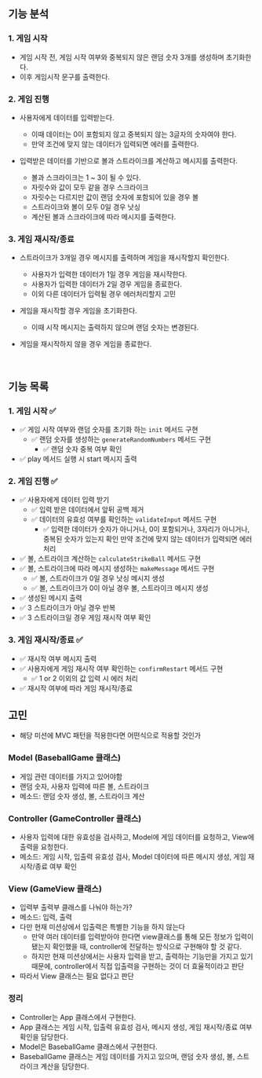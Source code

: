 ## 기능 분석

### 1. 게임 시작

- 게임 시작 전, 게임 시작 여부와 중복되지 않은 랜덤 숫자 3개를 생성하며 초기화한다.
- 이후 게임시작 문구를 출력한다.

### 2. 게임 진행

- 사용자에게 데이터를 입력받는다.

  - 이때 데이터는 0이 포함되지 않고 중복되지 않는 3글자의 숫자여야 한다.
  - 만약 조건에 맞지 않는 데이터가 입력되면 에러를 출력한다.

- 입력받은 데이터를 기반으로 볼과 스트라이크를 계산하고 메시지를 출력한다.

  - 볼과 스크라이크는 1 ~ 3이 될 수 있다.
  - 자릿수와 값이 모두 같을 경우 스크라이크
  - 자릿수는 다르지만 값이 랜덤 숫자에 포함되어 있을 경우 볼
  - 스트라이크와 볼이 모두 0일 경우 낫싱
  - 계산된 볼과 스크라이크에 따라 메시지를 출력한다.

### 3. 게임 재시작/종료

- 스트라이크가 3개일 경우 메시지를 출력하며 게임을 재시작할지 확인한다.

  - 사용자가 입력한 데이터가 1일 경우 게임을 재시작한다.
  - 사용자가 입력한 데이터가 2일 경우 게임을 종료한다.
  - 이외 다른 데이터가 입력될 경우 에러처리할지 고민

- 게임을 재시작할 경우 게임을 초기화한다.

  - 이때 시작 메시지는 출력하지 않으며 랜덤 숫자는 변경된다.

- 게임을 재시작하지 않을 경우 게임을 종료한다.

<br />

## 기능 목록

### 1. 게임 시작 ✅

- ✅ 게임 시작 여부와 랜덤 숫자를 초기화 하는 `init` 메서드 구현
  - ✅ 랜덤 숫자를 생성하는 `generateRandomNumbers` 메서드 구현
    - ✅ 랜덤 숫자 중복 여부 확인
- ✅ play 메서드 실행 시 start 메시지 출력

### 2. 게임 진행 ✅

- ✅ 사용자에게 데이터 입력 받기
  - ✅ 입력 받은 데이터에서 앞뒤 공백 제거
  - ✅ 데이터의 유효성 여부를 확인하는 `validateInput` 메서드 구현
    - ✅ 입력한 데이터가 숫자가 아니거나, 0이 포함되거나, 3자리가 아니거나, 중복된 숫자가 있는지 확인 만약 조건에 맞지 않는 데이터가 입력되면 에러 처리
- ✅ 볼, 스트라이크 계산하는 `calculateStrikeBall` 메서드 구현
- ✅ 볼, 스트라이크에 따라 메시지 생성하는 `makeMessage` 메서드 구현
  - ✅ 볼, 스트라이크가 0일 경우 낫싱 메시지 생성
  - ✅ 볼, 스트라이크가 0이 아닐 경우 볼, 스트라이크 메시지 생성
- ✅ 생성된 메시지 출력
- ✅ 3 스트라이크가 아닐 경우 반복
- ✅ 3 스트라이크일 경우 게임 재시작 여부 확인

### 3. 게임 재시작/종료 ✅

- ✅ 재시작 여부 메시지 출력
- ✅ 사용자에게 게임 재시작 여부 확인하는 `confirmRestart` 메서드 구현
  - ✅ 1 or 2 이외의 값 입력 시 에러 처리
- ✅ 재시작 여부에 따라 게임 재시작/종료

## 고민

- 해당 미션에 MVC 패턴을 적용한다면 어떤식으로 적용할 것인가

### Model (BaseballGame 클래스)

- 게임 관련 데이터를 가지고 있어야함
- 랜덤 숫자, 사용자 입력에 따른 볼, 스트라이크
- 메소드: 랜덤 숫자 생성, 볼, 스트라이크 계산

### Controller (GameController 클래스)

- 사용자 입력에 대한 유효성을 검사하고, Model에 게임 데이터를 요청하고, View에 출력을 요청한다.
- 메소드: 게임 시작, 입출력 유효성 검사, Model 데이터에 따른 메시지 생성, 게임 재시작/종료 여부 확인

### View (GameView 클래스)

- 입력부 출력부 클래스를 나눠야 하는가?
- 메소드: 입력, 출력
- 다만 현재 미션상에서 입출력은 특별한 기능을 하지 않는다
  - 만약 여러 데이터를 입력받아야 한다면 view클래스를 통해 모든 정보가 입력이 됐는지 확인했을 때, controller에 전달하는 방식으로 구현해야 할 것 같다.
  - 하지만 현재 미션상에서는 사용자 입력을 받고, 출력하는 기능만을 가지고 있기 때문에, controller에서 직접 입출력을 구현하는 것이 더 효율적이라고 판단
- 따라서 View 클래스는 필요 없다고 판단

### 정리

- Controller는 App 클래스에서 구현한다.
- App 클래스는 게임 시작, 입출력 유효성 검사, 메시지 생성, 게임 재시작/종료 여부 확인을 담당한다.
- Model은 BaseballGame 클래스에서 구현한다.
- BaseballGame 클래스는 게임 데이터를 가지고 있으며, 랜덤 숫자 생성, 볼, 스트라이크 계산을 담당한다.
